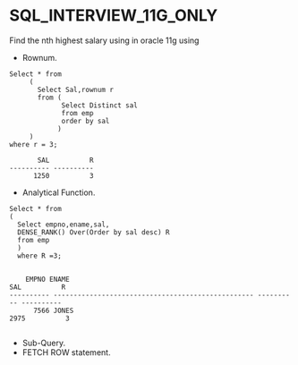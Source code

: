 # SQL_INTERVIEW_11G_ONLY

Find the nth highest salary using in oracle 11g using
- Rownum.    
```
Select * from 
     (
       Select Sal,rownum r
       from (
             Select Distinct sal
             from emp
             order by sal
            )
     )
where r = 3;

       SAL          R
---------- ----------
      1250          3
```
- Analytical Function.
```
Select * from 
(
  Select empno,ename,sal,
  DENSE_RANK() Over(Order by sal desc) R
  from emp
  )
  where R =3;
  
  
    EMPNO ENAME                                                     SAL          R
---------- -------------------------------------------------- ---------- ----------
      7566 JONES                                                    2975          3


```
- Sub-Query.
- FETCH ROW statement.
